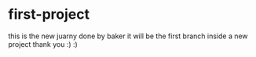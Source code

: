 # first-project
this is the new juarny done by baker 
it will be the first branch inside a new project 
thank you :) 
:) 
